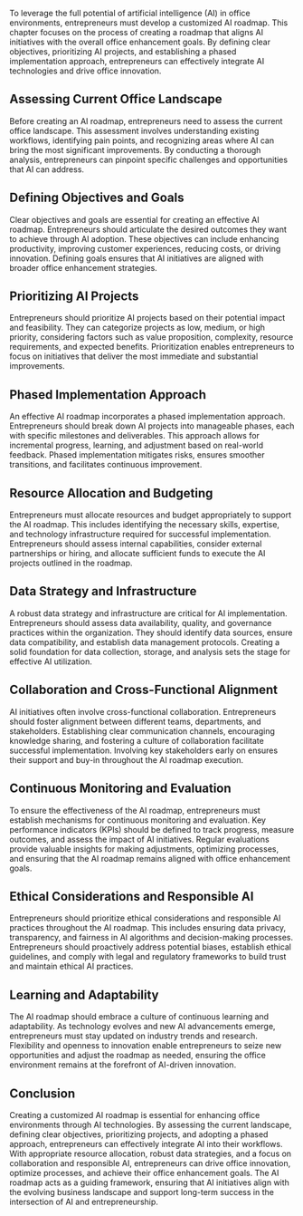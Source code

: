 
To leverage the full potential of artificial intelligence (AI) in office environments, entrepreneurs must develop a customized AI roadmap. This chapter focuses on the process of creating a roadmap that aligns AI initiatives with the overall office enhancement goals. By defining clear objectives, prioritizing AI projects, and establishing a phased implementation approach, entrepreneurs can effectively integrate AI technologies and drive office innovation.

## Assessing Current Office Landscape

Before creating an AI roadmap, entrepreneurs need to assess the current office landscape. This assessment involves understanding existing workflows, identifying pain points, and recognizing areas where AI can bring the most significant improvements. By conducting a thorough analysis, entrepreneurs can pinpoint specific challenges and opportunities that AI can address.

## Defining Objectives and Goals

Clear objectives and goals are essential for creating an effective AI roadmap. Entrepreneurs should articulate the desired outcomes they want to achieve through AI adoption. These objectives can include enhancing productivity, improving customer experiences, reducing costs, or driving innovation. Defining goals ensures that AI initiatives are aligned with broader office enhancement strategies.

## Prioritizing AI Projects

Entrepreneurs should prioritize AI projects based on their potential impact and feasibility. They can categorize projects as low, medium, or high priority, considering factors such as value proposition, complexity, resource requirements, and expected benefits. Prioritization enables entrepreneurs to focus on initiatives that deliver the most immediate and substantial improvements.

## Phased Implementation Approach

An effective AI roadmap incorporates a phased implementation approach. Entrepreneurs should break down AI projects into manageable phases, each with specific milestones and deliverables. This approach allows for incremental progress, learning, and adjustment based on real-world feedback. Phased implementation mitigates risks, ensures smoother transitions, and facilitates continuous improvement.

## Resource Allocation and Budgeting

Entrepreneurs must allocate resources and budget appropriately to support the AI roadmap. This includes identifying the necessary skills, expertise, and technology infrastructure required for successful implementation. Entrepreneurs should assess internal capabilities, consider external partnerships or hiring, and allocate sufficient funds to execute the AI projects outlined in the roadmap.

## Data Strategy and Infrastructure

A robust data strategy and infrastructure are critical for AI implementation. Entrepreneurs should assess data availability, quality, and governance practices within the organization. They should identify data sources, ensure data compatibility, and establish data management protocols. Creating a solid foundation for data collection, storage, and analysis sets the stage for effective AI utilization.

## Collaboration and Cross-Functional Alignment

AI initiatives often involve cross-functional collaboration. Entrepreneurs should foster alignment between different teams, departments, and stakeholders. Establishing clear communication channels, encouraging knowledge sharing, and fostering a culture of collaboration facilitate successful implementation. Involving key stakeholders early on ensures their support and buy-in throughout the AI roadmap execution.

## Continuous Monitoring and Evaluation

To ensure the effectiveness of the AI roadmap, entrepreneurs must establish mechanisms for continuous monitoring and evaluation. Key performance indicators (KPIs) should be defined to track progress, measure outcomes, and assess the impact of AI initiatives. Regular evaluations provide valuable insights for making adjustments, optimizing processes, and ensuring that the AI roadmap remains aligned with office enhancement goals.

## Ethical Considerations and Responsible AI

Entrepreneurs should prioritize ethical considerations and responsible AI practices throughout the AI roadmap. This includes ensuring data privacy, transparency, and fairness in AI algorithms and decision-making processes. Entrepreneurs should proactively address potential biases, establish ethical guidelines, and comply with legal and regulatory frameworks to build trust and maintain ethical AI practices.

## Learning and Adaptability

The AI roadmap should embrace a culture of continuous learning and adaptability. As technology evolves and new AI advancements emerge, entrepreneurs must stay updated on industry trends and research. Flexibility and openness to innovation enable entrepreneurs to seize new opportunities and adjust the roadmap as needed, ensuring the office environment remains at the forefront of AI-driven innovation.

## Conclusion

Creating a customized AI roadmap is essential for enhancing office environments through AI technologies. By assessing the current landscape, defining clear objectives, prioritizing projects, and adopting a phased approach, entrepreneurs can effectively integrate AI into their workflows. With appropriate resource allocation, robust data strategies, and a focus on collaboration and responsible AI, entrepreneurs can drive office innovation, optimize processes, and achieve their office enhancement goals. The AI roadmap acts as a guiding framework, ensuring that AI initiatives align with the evolving business landscape and support long-term success in the intersection of AI and entrepreneurship.
